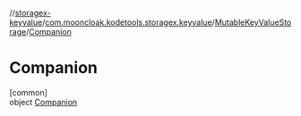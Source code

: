 //[storagex-keyvalue](../../../../index.md)/[com.mooncloak.kodetools.storagex.keyvalue](../../index.md)/[MutableKeyValueStorage](../index.md)/[Companion](index.md)

# Companion

[common]\
object [Companion](index.md)
